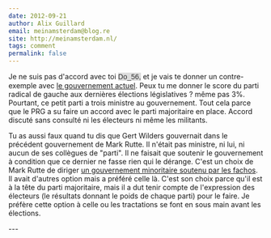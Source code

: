 ```yaml
---
date: 2012-09-21
author: Alix Guillard
email: meinamsterdam@blog.re
site: http://meinamsterdam.nl/
tags: comment
permalink: false
---
```


<p>Je ne suis pas d'accord avec toi&nbsp;<span style="background-color: rgb(221, 221, 221); color: rgb(51, 51, 51); font-family: Helvetica, Arial, sans-serif; line-height: 18px; ">Do_56,</span>&nbsp;et je vais te donner un contre-exemple avec <a href="http://fr.wikipedia.org/wiki/Gouvernement_Jean-Marc_Ayrault_(2)" title="Gouvernement Jean-Marc Ayrault (2) - Wikipedia">le gouvernement actuel</a>. Peux tu me donner le score du parti radical de gauche aux dernières élections législatives ? même pas 3%. Pourtant, ce petit parti a trois ministre au gouvernement. Tout cela parce que le PRG a su faire un accord avec le parti majoritaire en place. Accord discuté sans consulté ni les électeurs ni même les militants.</p>
<p>Tu as aussi faux quand tu dis que Gert Wilders gouvernait dans le précédent gouvernement de Mark Rutte. Il n'était pas ministre, ni lui, ni aucun de ses collègues de "parti". Il ne faisait que soutenir le gouvernement à condition que ce dernier ne fasse rien qui le dérange. C'est un choix de Mark Rutte de diriger <a href="/le-gouvernement-reste-minoritaire" title="gouvernement minoritaire">un gouvernement minoritaire soutenu par les fachos</a>. Il avait d'autres option mais a préféré celle là. C'est son choix parce qu'il est à la tête du parti majoritaire, mais il a dut tenir compte de l'expression des électeurs (le résultats donnant le poids de chaque parti) pour le faire. Je préfère cette option à celle ou les tractations se font en sous main avant les élections.</p>
---